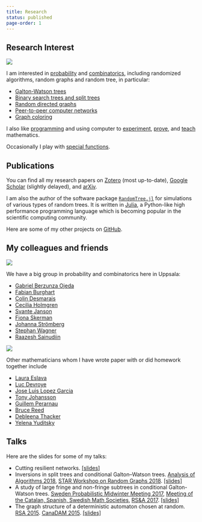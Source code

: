 ```yaml
---
title: Research
status: published
page-order: 1
---
```


## Research Interest

<a style="color: black" href="https://doi.org/10/ggmxmf">
<img src="{static}/images/research/kademlia-digraph.png" class="heading"></img>
</a>

I am interested in [probability]({tag}probability) and [combinatorics]({tag}combinatorics), including randomized algorithms, random
graphs and random tree, in particular:

- [Galton-Watson trees](http://www.combinatorics.org/ojs/index.php/eljc/article/view/v25i3p40)
- [Binary search trees and split trees](http://drops.dagstuhl.de/opus/volltexte/2018/8908/)
- [Random directed graphs](https://onlinelibrary.wiley.com/doi/full/10.1002/rsa.20707)
- [Peer-to-peer computer networks](https://link.springer.com/chapter/10.1007%2F978-3-642-45030-3_66)
- [Graph coloring](https://onlinelibrary.wiley.com/doi/full/10.1002/rsa.20695)

I also like [programming]({tag}programming) and using computer to [experiment]({tag}experimental-math), [prove]({tag}CAS), and
[teach]({tag}teaching) mathematics.

Occasionally I play with [special functions](https://arxiv.org/abs/1806.01122).

## Publications

You can find all my research papers on 
[Zotero](https://www.zotero.org/newptcai) (most up-to-date),
[Google Scholar](https://scholar.google.ca/citations?user=Zqh1PIEAAAAJ&hl=en) (slightly delayed), 
and
[arXiv](http://arxiv.org/a/cai_x_1).

I am also the author of the software package
[`RandomTree.jl`](https://github.com/newptcai/RandomTree.jl) for simulations of various types of
random trees. It is written in [Julia](https://julialang.org/), a Python-like high performance
programming language which is becoming popular in the scientific computing community.

Here are some of my other projects on  [GitHub](https://github.com/newptcai).

## My colleagues and friends

<a style="color: black" href="{filename}../photo/friend.md">
<img src="{static}/images/colleague/02.jpg" class="heading"></img>
</a>

We have a big group in probability and combinatorics here in Uppsala:

* [Gabriel Berzunza Ojeda](http://www2.math.uu.se/~gabbe533/Gabo26.html) 
* [Fabian Burghart](https://katalog.uu.se/profile/?id=N18-1431) 
* [Colin Desmarais](https://katalog.uu.se/profile/?id=N17-1633) 
* [Cecilia Holmgren](http://katalog.uu.se/profile/?id=N5-824) 
* [Svante Janson](http://www2.math.uu.se/~svante/papers/) 
* [Fiona Skerman](http://www2.math.uu.se/~fiosk856/) 
* [Johanna Strömberg](https://katalog.uu.se/profile/?id=N16-1207) 
* [Stephan Wagner](https://www.researchgate.net/profile/Stephan_Wagner) 
* [Raazesh Sainudiin](https://lamastex.github.io/) 

<a style="color: black" href="{filename}../photo/friend.md">
<img src="{static}/images/me/01.jpg" class="heading"></img>
</a>

Other mathematicians whom I have wrote paper with or did homework together include

- [Laura Eslava](http://sigma.iimas.unam.mx/laura/) 
- [Luc Devroye](http://luc.devroye.org) 
- [Jose Luis Lopez Garcia](https://www.unavarra.es/pdi?uid=2369)
- [Tony Johansson](https://katalog.uu.se/profile/?id=N17-395) 
- [Guillem Perarnau](http://www-ma4.upc.edu/~guillem.perarnau/) 
- [Bruce Reed](https://www.cs.mcgill.ca/~breed/) 
- [Debleena Thacker](http://www2.math.uu.se/~debth221/) 
- [Yelena Yuditsky](https://sites.google.com/view/yuditsky) 


## Talks

Here are the slides for some of my talks:

-  Cutting resilient networks.  [[slides]]({static}/doc/cutting-slides.pdf)
-  Inversions in split trees and conditional Galton–Watson trees.  [Analysis of Algorithms
   2018](http://math.uu.se/aofa2018), [STAR Workshop on Random Graphs
   2018](http://www.math.ru.nl/~rkang/SWRG2018/).  [[slides]]({static}/doc/inversion-talk.pdf)
-  A study of large fringe and non-fringe subtrees in conditional Galton-Watson trees.  [Sweden
   Probabilistic Midwinter Meeting
   2017](http://www.math.umu.se/english/research/discrete-mathematics/workshop), [Meeting of the
   Catalan, Spanish, Swedish Math
   Societies](https://old.liu.se/mai/catspsw.math/abstracts/9-graphs-hypergraphs-and-set-systems/1.720559/9-Graphs-Hypergraphs-and-Set-Systems.pdf),
   [RS&A 2017](http://rsa2017.amu.edu.pl/abs/Cai.pdf).
   [[slides]]({static}/doc/fringe-subtree-slides.pdf)
-  The graph structure of a deterministic automaton chosen at random.  [RSA
   2015](http://rsa2015.amu.edu.pl/program).  [CanaDAM
   2015](https://canadam.math.ca/2015/program/abs/si2#xsc).  [[slides]]({static}/doc/rand-dfs.pdf)
